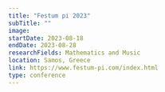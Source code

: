 ```yaml
---
title: "Festum pi 2023"
subTitle: ""
image:
startDate: 2023-08-18
endDate: 2023-08-28
researchFields: Mathematics and Music
location: Samos, Greece
link: https://www.festum-pi.com/index.html
type: conference
---
```

